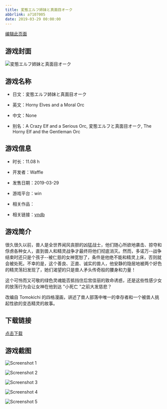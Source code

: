 ```yaml
---
title: 変態エルフ姉妹と真面目オーク
abbrlink: a7107005
date: 2019-03-29 00:00:00
---
```

[编辑此页面](https://github.com/ACG-3/ADV3-source/blob/main/source/_posts/%E5%A4%89%E6%85%8B%E3%82%A8%E3%83%AB%E3%83%95%E5%A7%89%E5%A6%B9%E3%81%A8%E7%9C%9F%E9%9D%A2%E7%9B%AE%E3%82%AA%E3%83%BC%E3%82%AF.md)

## 游戏封面

![変態エルフ姉妹と真面目オーク](https://pan.timero.xyz/d/onedrive/img_lib_001/%E5%A4%89%E6%85%8B%E3%82%A8%E3%83%AB%E3%83%95%E5%A7%89%E5%A6%B9%E3%81%A8%E7%9C%9F%E9%9D%A2%E7%9B%AE%E3%82%AA%E3%83%BC%E3%82%AF_cover.avif)


## 游戏名称

- 日文：変態エルフ姉妹と真面目オーク
- 英文：Horny Elves and a Moral Orc
- 中文：None

- 别名：A Crazy Elf and a Serious Orc, 変態エルフと真面目オーク, The Horny Elf and the Gentleman Orc


## 游戏信息

- 时长：11.08 h
- 开发者：Waffle
- 发售日期：2019-03-29
- 游戏平台：win
- 相关作品：

- 相关链接：[vndb](https://vndb.org/v24215)


## 游戏简介

很久很久以前，兽人是全世界闻风丧胆的凶猛战士，他们随心所欲地袭击、掠夺和俘虏各种女人，直到兽人和精灵战争才最终将他们彻底消灭。然而，多诺万--战争结束时还只是个孩子--被仁慈的女神宽恕了，条件是他绝不能和精灵上床，否则就会被处死。不幸的是，这个善良、正直、诚实的兽人，他安静的隐居地被两个好色的精灵荡妇发现了，她们渴望的只是兽人矛头传奇般的腰身和力量！

这个可怜而又可敬的绿色灵魂能否抵挡住后宫佳丽的致命诱惑，还是这些性感少女的放荡行为会让女神在他到达 "小死亡 "之前大发慈悲？



改编自 Tomokichi 的四格漫画，讲述了兽人部落中唯一的幸存者和一个被兽人挑起性欲的变态精灵的故事。


## 下载链接

[点击下载](https://pan.timero.xyz/onedrive/adv_lib_001/%E5%A4%89%E6%85%8B%E3%82%A8%E3%83%AB%E3%83%95%E5%A7%89%E5%A6%B9%E3%81%A8%E7%9C%9F%E9%9D%A2%E7%9B%AE%E3%82%AA%E3%83%BC%E3%82%AF)


## 游戏截图


![Screenshot 1](https://pan.timero.xyz/d/onedrive/img_lib_001/%E5%A4%89%E6%85%8B%E3%82%A8%E3%83%AB%E3%83%95%E5%A7%89%E5%A6%B9%E3%81%A8%E7%9C%9F%E9%9D%A2%E7%9B%AE%E3%82%AA%E3%83%BC%E3%82%AF_Screenshot_1.avif)

![Screenshot 2](https://pan.timero.xyz/d/onedrive/img_lib_001/%E5%A4%89%E6%85%8B%E3%82%A8%E3%83%AB%E3%83%95%E5%A7%89%E5%A6%B9%E3%81%A8%E7%9C%9F%E9%9D%A2%E7%9B%AE%E3%82%AA%E3%83%BC%E3%82%AF_Screenshot_2.avif)

![Screenshot 3](https://pan.timero.xyz/d/onedrive/img_lib_001/%E5%A4%89%E6%85%8B%E3%82%A8%E3%83%AB%E3%83%95%E5%A7%89%E5%A6%B9%E3%81%A8%E7%9C%9F%E9%9D%A2%E7%9B%AE%E3%82%AA%E3%83%BC%E3%82%AF_Screenshot_3.avif)

![Screenshot 4](https://pan.timero.xyz/d/onedrive/img_lib_001/%E5%A4%89%E6%85%8B%E3%82%A8%E3%83%AB%E3%83%95%E5%A7%89%E5%A6%B9%E3%81%A8%E7%9C%9F%E9%9D%A2%E7%9B%AE%E3%82%AA%E3%83%BC%E3%82%AF_Screenshot_4.avif)

![Screenshot 5](https://pan.timero.xyz/d/onedrive/img_lib_001/%E5%A4%89%E6%85%8B%E3%82%A8%E3%83%AB%E3%83%95%E5%A7%89%E5%A6%B9%E3%81%A8%E7%9C%9F%E9%9D%A2%E7%9B%AE%E3%82%AA%E3%83%BC%E3%82%AF_Screenshot_5.avif)

